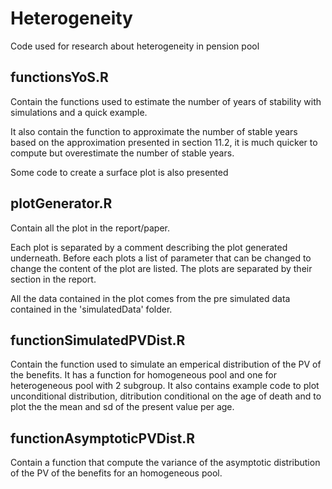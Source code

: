 # Heterogeneity
Code used for research about heterogeneity in pension pool

## functionsYoS.R
Contain the functions used to estimate the number of years of stability with simulations and a quick example. 

It also contain the function to approximate the number of stable years based on the approximation presented in section 11.2, it is much quicker to compute but overestimate the number of stable years.

Some code to create a surface plot is also presented

## plotGenerator.R

Contain all the plot in the report/paper.

Each plot is separated by a comment describing the plot generated underneath. Before each plots a list of parameter that can be changed to change the content of the plot are listed. The plots are separated by their section in the report. 

All the data contained in the plot comes from the pre simulated data contained in the 'simulatedData' folder.

## functionSimulatedPVDist.R
Contain the function used to simulate an emperical distribution of the PV of the benefits. It has a function for homogeneous pool and one for heterogeneous pool with 2 subgroup. It also contains example code to plot unconditional distribution, ditribution conditional on the age of death and to plot the the mean and sd of the present value per age.

## functionAsymptoticPVDist.R
Contain a function that compute the variance of the asymptotic distribution of the PV of the benefits for an homogeneous pool.

